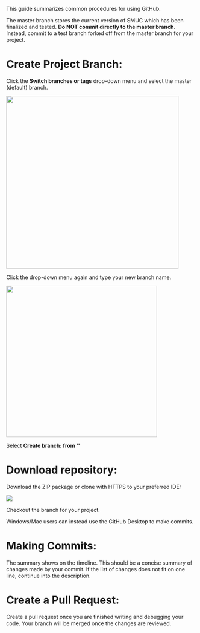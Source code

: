 This guide summarizes common procedures for using GitHub. 

The master branch stores the current version of SMUC which has been finalized and tested. **Do NOT commit directly to the master branch.** Instead, commit to a test branch forked off from the master branch for your project. 

# Create Project Branch:

Click the **Switch branches or tags** drop-down menu and select the master (default) branch.

<img title="" src="C:\Users\Nicole\Pictures\Git Procedures\Switch branches.png" alt="" data-align="center" width="457">

Click the drop-down menu again and type your new branch name. 

<img title="" src="C:\Users\Nicole\Pictures\Git%20Procedures\Branch%20name.png" alt="" width="400" data-align="center">

Select **Create branch: <Branch name> from '<Branch Forked From>'**

# Download repository:

Download the ZIP package or clone with HTTPS to your preferred IDE: 

![](C:\Users\Nicole\Pictures\Git%20Procedures\Download.png)

Checkout the branch for your project. 

Windows/Mac users can instead use the GitHub Desktop to make commits. 

# Making Commits:

The summary shows on the timeline. This should be a concise summary of changes made by your commit. If the list of changes does not fit on one line, continue into the description. 

# Create a Pull Request:

Create a pull request once you are finished writing and debugging your code.  Your branch will be merged once the changes are reviewed. 
